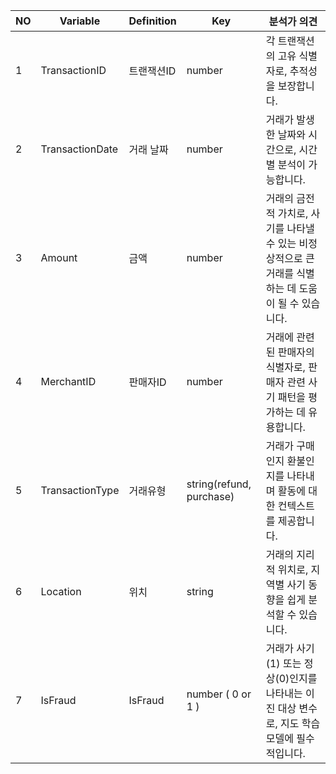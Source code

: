| NO | Variable | Definition | Key | 분석가 의견 |
|----|----------|------------|-----|------------|
| 1 | TransactionID | 트랜잭션ID | number |  각 트랜잭션의 고유 식별자로, 추적성을 보장합니다. | 
| 2 | TransactionDate | 거래 날짜 | number | 거래가 발생한 날짜와 시간으로, 시간별 분석이 가능합니다.
| 3 | Amount | 금액 | number | 거래의 금전적 가치로, 사기를 나타낼 수 있는 비정상적으로 큰 거래를 식별하는 데 도움이 될 수 있습니다.
| 4 | MerchantID | 판매자ID | number | 거래에 관련된 판매자의 식별자로, 판매자 관련 사기 패턴을 평가하는 데 유용합니다.
| 5 | TransactionType | 거래유형 | string(refund, purchase) | 거래가 구매인지 환불인지를 나타내며 활동에 대한 컨텍스트를 제공합니다.
| 6 | Location | 위치 | string | 거래의 지리적 위치로, 지역별 사기 동향을 쉽게 분석할 수 있습니다.
| 7 | IsFraud | IsFraud | number ( 0 or 1 ) | 거래가 사기(1) 또는 정상(0)인지를 나타내는 이진 대상 변수로, 지도 학습 모델에 필수적입니다.